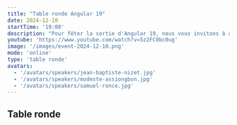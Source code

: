 ```yaml
---
title: "Table ronde Angular 19"
date: 2024-12-10
startTime: '19:00'
description: "Pour fêter la sortie d'Angular 19, nous vous invitons à assister à une table ronde réunissant plusieurs développeurs Angular afin d'échanger sur les nouvelles features, les changements et les moyens d'en faciliter l'apprentissage."
youtube: 'https://www.youtube.com/watch?v=5z2FC0bc0ug'
image: '/images/event-2024-12-10.png'
mode: 'online'
type: 'table ronde'
avatars:
  - '/avatars/speakers/jean-baptiste-nizet.jpg'
  - '/avatars/speakers/modeste-assiongbon.jpg'
  - '/avatars/speakers/samuel-ronce.jpg'
---
```


## Table ronde
